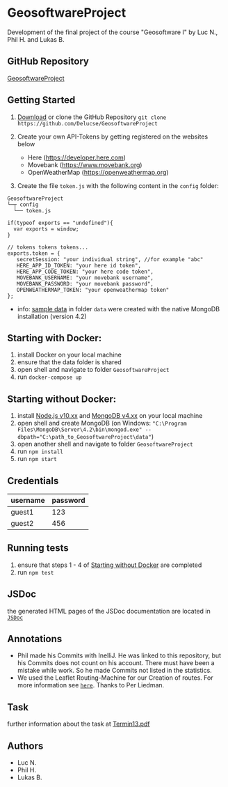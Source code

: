 # GeosoftwareProject
Development of the final project of the course "Geosoftware I" by Luc N., Phil H. and Lukas B.

## GitHub Repository
[GeosoftwareProject](https://github.com/Delucse/GeosoftwareProject)

## Getting Started

1. [Download](https://github.com/Delucse/GeosoftwareProject/archive/master.zip) or clone the GitHub Repository
``git clone https://github.com/Delucse/GeosoftwareProject``

2. Create your own API-Tokens by getting registered on the websites below
   * Here (https://developer.here.com)
   * Movebank (https://www.movebank.org)
   * OpenWeatherMap (https://openweathermap.org)

3. Create the file ``token.js`` with the following content in the ``config`` folder:

```
GeosoftwareProject
└─┬ config
  └── token.js
```

```// hack to make "exports" available in the browser as globals
if(typeof exports == "undefined"){
  var exports = window;
}

// tokens tokens tokens...
exports.token = {
   secretSession: "your individual string", //for example "abc"
   HERE_APP_ID_TOKEN: "your here id token",
   HERE_APP_CODE_TOKEN: "your here code token",
   MOVEBANK_USERNAME: "your movebank username",
   MOVEBANK_PASSWORD: "your movebank password",
   OPENWEATHERMAP_TOKEN: "your openweathermap token"
};
```

* info: [sample data](../master/sampleData.txt) in folder ``data`` were created with the native MongoDB installation (version 4.2)


## Starting with Docker:

1. install Docker on your local machine
2. ensure that the data folder is shared
3. open shell and navigate to folder ``GeosoftwareProject``
4. run ``docker-compose up``


## Starting without Docker:
1. install [Node.js v10.xx](https://nodejs.org/en/) and [MongoDB v4.xx](https://www.mongodb.com/download-center/community?) on your local machine
2. open shell and create MongoDB (on Windows: ``"C:\Program Files\MongoDB\Server\4.2\bin\mongod.exe" --dbpath="C:\path_to_GeosoftwareProject\data"``)
3. open another shell and navigate to folder ``GeosoftwareProject``
4. run ``npm install``
5. run ``npm start``


## Credentials
   | username  | password |
   | --------- | -------- |
   | guest1    | 123      |
   | guest2    | 456      |


## Running tests
1. ensure that steps 1 - 4 of [Starting without Docker](../master/README.md#starting-without-docker) are completed
2. run ``npm test``


## JSDoc
the generated HTML pages of the JSDoc documentation are located in [``JSDoc``](../master/out)


## Annotations
* Phil made his Commits with InelliJ. He was linked to this repository, but his Commits does not count on his account. There must have been a mistake while work.
So he made Commits not listed in the statistics.
* We used the Leaflet Routing-Machine for our Creation of routes. For more information see [``here``](https://www.liedman.net/leaflet-routing-machine/). Thanks to Per Liedman.


## Task
further information about the task at [Termin13.pdf](https://sso.uni-muenster.de/LearnWeb/learnweb2/pluginfile.php/2000309/mod_resource/content/1/Termin%2013.pdf)


## Authors
   * Luc N.
   * Phil H.
   * Lukas B.
